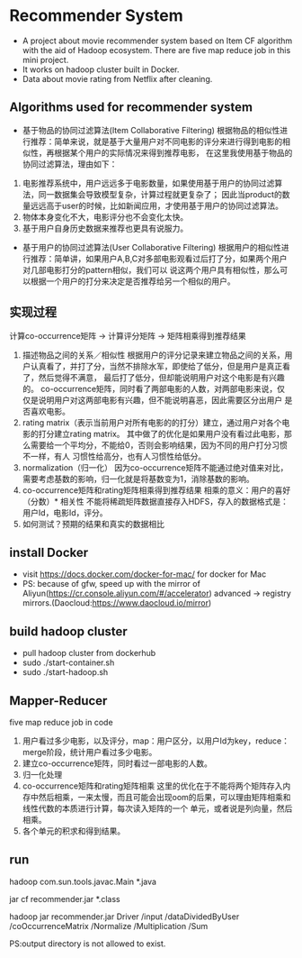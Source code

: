 # Recommender System
- A project about movie recommender system based on Item CF algorithm with the aid of Hadoop ecosystem.
There are five map reduce job in this mini project.
- It works on hadoop cluster built in Docker.
- Data about movie rating from Netflix after cleaning.
## Algorithms used for recommender system
- 基于物品的协同过滤算法(Item Collaborative Filtering)
根据物品的相似性进行推荐：简单来说，就是基于大量用户对不同电影的评分来进行得到电影的相似性，再根据某个用户的实际情况来得到推荐电影，
在这里我使用基于物品的协同过滤算法，理由如下：
1. 电影推荐系统中，用户远远多于电影数量，如果使用基于用户的协同过滤算法，同一数据集会导致模型复杂，计算过程就更复杂了；
因此当product的数量远远高于user的时候，比如新闻应用，才使用基于用户的协同过滤算法。
2. 物体本身变化不大，电影评分也不会变化太快。
3. 基于用户自身历史数据来推荐也更具有说服力。
- 基于用户的协同过滤算法(User Collaborative Filtering)
根据用户的相似性进行推荐：简单讲，如果用户A,B,C对多部电影观看过后打了分，如果两个用户对几部电影打分的pattern相似，我们可以
说这两个用户具有相似性，那么可以根据一个用户的打分来决定是否推荐给另一个相似的用户。
## 实现过程
计算co-occurrence矩阵 -> 计算评分矩阵 -> 矩阵相乘得到推荐结果
1. 描述物品之间的关系／相似性
根据用户的评分记录来建立物品之间的关系，用户认真看了，并打了分，当然不排除水军，即使给了低分，但是用户是真正看了，然后觉得不满意，
最后打了低分，但却能说明用户对这个电影是有兴趣的。
co-occurrence矩阵，同时看了两部电影的人数，对两部电影来说，仅仅是说明用户对这两部电影有兴趣，但不能说明喜恶，因此需要区分出用户
是否喜欢电影。
2. rating matrix（表示当前用户对所有电影的的打分）建立，通过用户对各个电影的打分建立rating matrix。
其中做了的优化是如果用户没有看过此电影，那么需要给一个平均分，不能给0，否则会影响结果，因为不同的用户打分习惯不一样，有人
习惯性给高分，也有人习惯性给低分。
3. normalization（归一化）
因为co-occurrence矩阵不能通过绝对值来对比，需要考虑基数的影响，归一化就是将基数变为1，消除基数的影响。
4. co-occurrence矩阵和rating矩阵相乘得到推荐结果
相乘的意义：用户的喜好（分数）* 相关性 
不能将稀疏矩阵数据直接存入HDFS，存入的数据格式是：用户Id，电影Id，评分。
5. 如何测试？预期的结果和真实的数据相比
## install Docker
- visit https://docs.docker.com/docker-for-mac/ for docker for Mac
- PS: because of gfw, speed up with the mirror of Aliyun(https://cr.console.aliyun.com/#/accelerator) 
advanced → registry mirrors.(Daocloud:https://www.daocloud.io/mirror)
## build hadoop cluster
- pull hadoop cluster from dockerhub
- sudo ./start-container.sh
- sudo ./start-hadoop.sh
## Mapper-Reducer
five map reduce job in code
1. 用户看过多少电影，以及评分，map：用户区分，以用户Id为key，reduce：merge阶段，统计用户看过多少电影。
2. 建立co-occurrence矩阵，同时看过一部电影的人数。
3. 归一化处理
4. co-occurrence矩阵和rating矩阵相乘
这里的优化在于不能将两个矩阵存入内存中然后相乘，一来太慢，而且可能会出现oom的后果，可以理由矩阵相乘和线性代数的本质进行计算，每次读入矩阵的一个
单元，或者说是列向量，然后相乘。
5. 各个单元的积求和得到结果。
## run
hadoop com.sun.tools.javac.Main *.java

jar cf recommender.jar *.class

hadoop jar recommender.jar Driver /input /dataDividedByUser /coOccurrenceMatrix /Normalize /Multiplication /Sum

PS:output directory is not allowed to exist. 